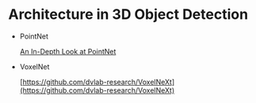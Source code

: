# Architecture in 3D Object Detection

- PointNet
    
    [An In-Depth Look at PointNet](https://medium.com/@luis_gonzales/an-in-depth-look-at-pointnet-111d7efdaa1a)
    
- VoxelNet
    
    [https://github.com/dvlab-research/VoxelNeXt](https://github.com/dvlab-research/VoxelNeXt)